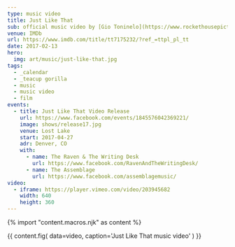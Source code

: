 ```yaml
---
type: music video
title: Just Like That
sub: official music video by [Gio Toninelo](https://www.rockethousepictures.com/)
venue: IMDb
url: https://www.imdb.com/title/tt7175232/?ref_=ttpl_pl_tt
date: 2017-02-13
hero:
  img: art/music/just-like-that.jpg
tags:
  - _calendar
  - _teacup gorilla
  - music
  - music video
  - film
events:
  - title: Just Like That Video Release
    url: https://www.facebook.com/events/1845576042369221/
    image: shows/release17.jpg
    venue: Lost Lake
    start: 2017-04-27
    adr: Denver, CO
    with:
      - name: The Raven & The Writing Desk
        url: https://www.facebook.com/RavenAndTheWritingDesk/
      - name: The Assemblage
        url: https://www.facebook.com/assemblagemusic/
video:
  - iframe: https://player.vimeo.com/video/203945682
    width: 640
    height: 360
---
```


{% import "content.macros.njk" as content %}

{{ content.fig(
  data=video,
  caption='Just Like That music video'
) }}
